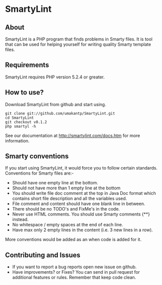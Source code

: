 SmartyLint
==========

About
------------

SmartyLint is a PHP program that finds problems in Smarty files. It is tool that can be used for helping yourself for writing quality Smarty template files.


Requirements
------------

SmartyLint requires PHP version 5.2.4 or greater.

How to use?
------------

Download SmartyLint from github and start using.

    git clone git://github.com/umakantp/SmartyLint.git
    cd SmartyLint
    git checkout v0.1.2
    php smartyl -h

See our documentation at http://smartylint.com/docs.htm for more information.

Smarty conventions
------------------

If you start using SmartyLint, it would force you to follow certain standards. Conventions for Smarty files are:-

* Should have one empty line at the bottom.
* Should not have more than 1 empty line at the bottom
* You should write file doc comment at the top in Java Doc format which contains short file description and all the variables used.
* File comment and content should have one blank line in between.
* There should be no TODO's and FixMe's in the code.
* Never use HTML comments. You should use Smarty comments {**} instead.
* No whitespace / empty spaces at the end of each line.
* Have max only 2 empty lines in the content (i.e. 3 new lines in a row).

More conventions would be added as an when code is added for it.

Contributing and Issues
-----------------------

* If you want to report a bug reports open new issue on github.
* Have improvements? or Fixes? You can send in pull request for additional features or rules. Remember that keep code clean.
